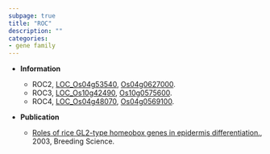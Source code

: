 ```yaml
---
subpage: true
title: "ROC"
description: ""
categories:
- gene family
---
```


* **Information**  
    + ROC2, [LOC_Os04g53540](http://rice.plantbiology.msu.edu/cgi-bin/ORF_infopage.cgi?orf=LOC_Os04g53540), [Os04g0627000](http://rapdb.dna.affrc.go.jp/viewer/gbrowse_details/irgsp1?name=Os04g0627000).
    + ROC3, [LOC_Os10g42490](http://rice.plantbiology.msu.edu/cgi-bin/ORF_infopage.cgi?orf=LOC_Os10g42490), [Os10g0575600](http://rapdb.dna.affrc.go.jp/viewer/gbrowse_details/irgsp1?name=Os10g0575600).
    + ROC4, [LOC_Os04g48070](http://rice.plantbiology.msu.edu/cgi-bin/ORF_infopage.cgi?orf=LOC_Os04g48070), [Os04g0569100](http://rapdb.dna.affrc.go.jp/viewer/gbrowse_details/irgsp1?name=Os04g0569100).

* **Publication**  
    + [Roles of rice GL2-type homeobox genes in epidermis differentiation.](http://www.ncbi.nlm.nih.gov/pubmed?term=Roles+of+rice+GL2-type+homeobox+genes+in+epidermis+differentiation.%5BTitle%5D), 2003, Breeding Science.


